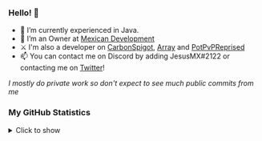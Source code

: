 ### Hello! 👋

- 🌱 I’m currently experienced in Java.
- 🔭 I’m an Owner at [Mexican Development](https://github.com/RefineDevelopment)
- ⚔  I'm also a developer on [CarbonSpigot](https://polymart.org/resource/1-8-carbonspigot.1341), [Array](https://github.com/RefineDevelopment/Array) and [PotPvPReprised](hhtps://github.com/DevDrizzy/PotPvPReprised)
- 📫 You can contact me on Discord by adding JesusMX#2122 or contacting me on [Twitter](https://twitter.com/GEZT27)!

*I mostly do private work so don't expect to see much public commits from me*

### My GitHub Statistics
<details>
   <summary>Click to show</summary>
   <img align="Left" alt="JesusMX's Github Stats" src="https://github-readme-stats.vercel.app/api?username=m3xicang0d&include_all_commits=true&count_private=true&show_icons=true&hide_border=true&theme=dark" />
   <img style="float: right;" alt="Most Used Languages" src="https://github-readme-stats.vercel.app/api/top-langs/?username=m3xicang0d&langs_count=10&layout=compact&hide_border=true&theme=dark"/>
</details>
